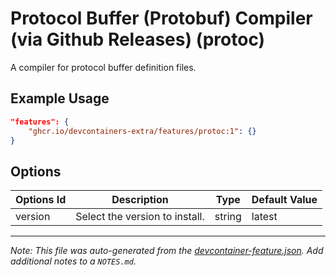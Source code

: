 
# Protocol Buffer (Protobuf) Compiler (via Github Releases) (protoc)

A compiler for protocol buffer definition files.

## Example Usage

```json
"features": {
    "ghcr.io/devcontainers-extra/features/protoc:1": {}
}
```

## Options

| Options Id | Description | Type | Default Value |
|-----|-----|-----|-----|
| version | Select the version to install. | string | latest |



---

_Note: This file was auto-generated from the [devcontainer-feature.json](devcontainer-feature.json).  Add additional notes to a `NOTES.md`._
